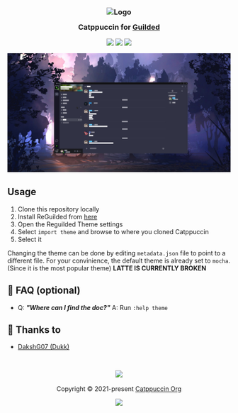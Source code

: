 <h3 align="center">
	<img src="https://raw.githubusercontent.com/catppuccin/catppuccin/main/assets/logos/exports/1544x1544_circle.png" width="100" alt="Logo"/><br/>
	<img src="https://raw.githubusercontent.com/catppuccin/catppuccin/main/assets/misc/transparent.png" height="30" width="0px"/>
	Catppuccin for <a href="https://guilded.com">Guilded</a>
	<img src="https://raw.githubusercontent.com/catppuccin/catppuccin/main/assets/misc/transparent.png" height="30" width="0px"/>
</h3>

<p align="center">
	<a href="https://github.com/DakshG07/catppuccin-guilded/stargazers"><img src="https://img.shields.io/github/stars/DakshG07/catppuccin-guilded?colorA=363a4f&colorB=b7bdf8&style=for-the-badge"></a>
	<a href="https://github.com/DakshG07/catppuccin-guilded/issues"><img src="https://img.shields.io/github/issues/DakshG07/catppuccin-guilded?colorA=363a4f&colorB=f5a97f&style=for-the-badge"></a>
	<a href="https://github.com/DakshG07/catppuccin-guilded/contributors"><img src="https://img.shields.io/github/contributors/DakshG07/catppuccin-guilded?colorA=363a4f&colorB=a6da95&style=for-the-badge"></a>
</p>

<p align="center">
	<img src="https://github.com/DakshG07/catppuccin-guilded/blob/main/preview.jpg"/>
</p>

## Usage

1. Clone this repository locally
2. Install ReGuilded from <a href="https://reguilded.dev">here</a>
2. Open the Reguilded Theme settings
3. Select `import theme` and browse to where you cloned Catppuccin
4. Select it

Changing the theme can be done by editing `metadata.json` file to point to a different file.
For your convinience, the default theme is already set to `mocha`. (Since it is the most popular theme)
**LATTE IS CURRENTLY BROKEN**


## 🙋 FAQ (optional)

-	Q: **_"Where can I find the doc?"_**
	A: Run `:help theme`

	
## 💝 Thanks to

- [DakshG07 (Dukk)](https://github.com/DakshG07)

&nbsp;

<p align="center">
	<img src="https://raw.githubusercontent.com/catppuccin/catppuccin/main/assets/footers/gray0_ctp_on_line.svg?sanitize=true" />
</p>

<p align="center">
	Copyright &copy; 2021-present <a href="https://github.com/catppuccin" target="_blank">Catppuccin Org</a>
</p>

<p align="center">
	<a href="https://github.com/catppuccin/catppuccin/blob/main/LICENSE"><img src="https://img.shields.io/static/v1.svg?style=for-the-badge&label=License&message=MIT&logoColor=d9e0ee&colorA=363a4f&colorB=b7bdf8"/></a>
</p>

